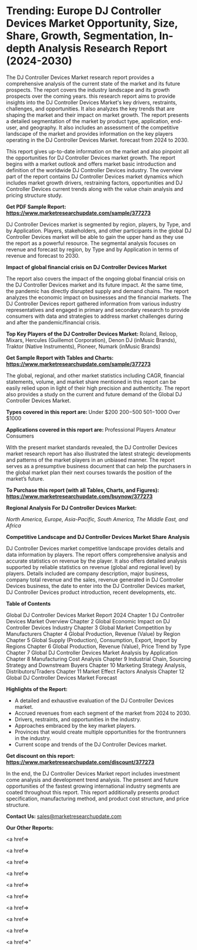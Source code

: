 # Trending: Europe DJ Controller Devices Market Opportunity, Size, Share, Growth, Segmentation, In-depth Analysis Research Report (2024-2030)

The DJ Controller Devices Market research report provides a comprehensive analysis of the current state of the market and its future prospects. The report covers the industry landscape and its growth prospects over the coming years. this research report aims to provide insights into the DJ Controller Devices Market's key drivers, restraints, challenges, and opportunities. It also analyzes the key trends that are shaping the market and their impact on market growth. The report presents a detailed segmentation of the market by product type, application, end-user, and geography. It also includes an assessment of the competitive landscape of the market and provides information on the key players operating in the DJ Controller Devices Market. forecast from 2024 to 2030.

This report gives up-to-date information on the market and also pinpoint all the opportunities for DJ Controller Devices market growth. The report begins with a market outlook and offers market basic introduction and definition of the worldwide DJ Controller Devices industry. The overview part of the report contains DJ Controller Devices market dynamics which includes market growth drivers, restraining factors, opportunities and DJ Controller Devices current trends along with the value chain analysis and pricing structure study.

<strong><b>Get PDF Sample Report: <a href=https://www.marketresearchupdate.com/sample/377273>https://www.marketresearchupdate.com/sample/377273</a></b></strong>

DJ Controller Devices market is segmented by region, players, by Type, and by Application. Players, stakeholders, and other participants in the global DJ Controller Devices market will be able to gain the upper hand as they use the report as a powerful resource. The segmental analysis focuses on revenue and forecast by region, by Type and by Application in terms of revenue and forecast to 2030.

<strong><b>Impact of global financial crisis on DJ Controller Devices Market</b></strong>

The report also covers the impact of the ongoing global financial crisis on the DJ Controller Devices market and its future impact. At the same time, the pandemic has directly disrupted supply and demand chains. The report analyzes the economic impact on businesses and the financial markets. The DJ Controller Devices report gathered information from various industry representatives and engaged in primary and secondary research to provide consumers with data and strategies to address market challenges during and after the pandemic/financial crisis.

<strong><b>Top Key Players of the DJ Controller Devices Market:
</b></strong>Roland, Reloop, Mixars, Hercules (Guillemot Corporation), Denon DJ (inMusic Brands), Traktor (Native Instruments), Pioneer, Numark (inMusic Brands)<strong><b>
</b></strong>

<strong><b>Get Sample Report with Tables and Charts: <a href=https://www.marketresearchupdate.com/sample/377273>https://www.marketresearchupdate.com/sample/377273</a></b></strong>

The global, regional, and other market statistics including CAGR, financial statements, volume, and market share mentioned in this report can be easily relied upon in light of their high precision and authenticity. The report also provides a study on the current and future demand of the Global DJ Controller Devices Market.

<strong><b>Types covered in this report are:
</b></strong>Under $200
$200-$500
$501-$1000
Over $1000<strong><b>
</b></strong>

<strong><b>Applications covered in this report are:
</b></strong>Professional Players
Amateur Consumers<strong><b>
</b></strong>

With the present market standards revealed, the DJ Controller Devices market research report has also illustrated the latest strategic developments and patterns of the market players in an unbiased manner. The report serves as a presumptive business document that can help the purchasers in the global market plan their next courses towards the position of the market’s future.

<strong><b>To Purchase this report (with all Tables, Charts, and Figures): <a href=https://www.marketresearchupdate.com/buynow/377273>https://www.marketresearchupdate.com/buynow/377273</a></b></strong>

<strong><b>Regional Analysis For DJ Controller Devices Market:</b></strong>

<em><i>North America, Europe, Asia-Pacific, South America, The Middle East, and Africa</i></em>

<strong><b>Competitive Landscape and DJ Controller Devices Market Share Analysis</b></strong>

DJ Controller Devices market competitive landscape provides details and data information by players. The report offers comprehensive analysis and accurate statistics on revenue by the player. It also offers detailed analysis supported by reliable statistics on revenue (global and regional level) by players. Details included are company description, major business, company total revenue and the sales, revenue generated in DJ Controller Devices business, the date to enter into the DJ Controller Devices market, DJ Controller Devices product introduction, recent developments, etc.

<strong><b>Table of Contents</b></strong>

Global DJ Controller Devices Market Report 2024
Chapter 1 DJ Controller Devices Market Overview
Chapter 2 Global Economic Impact on DJ Controller Devices Industry
Chapter 3 Global Market Competition by Manufacturers
Chapter 4 Global Production, Revenue (Value) by Region
Chapter 5 Global Supply (Production), Consumption, Export, Import by Regions
Chapter 6 Global Production, Revenue (Value), Price Trend by Type
Chapter 7 Global DJ Controller Devices Market Analysis by Application
Chapter 8 Manufacturing Cost Analysis
Chapter 9 Industrial Chain, Sourcing Strategy and Downstream Buyers
Chapter 10 Marketing Strategy Analysis, Distributors/Traders
Chapter 11 Market Effect Factors Analysis
Chapter 12 Global DJ Controller Devices Market Forecast

<strong><b>Highlights of the Report:</b></strong>

- A detailed and exhaustive evaluation of the DJ Controller Devices market.
- Accrued revenues from each segment of the market from 2024 to 2030.
- Drivers, restraints, and opportunities in the industry.
- Approaches embraced by the key market players.
- Provinces that would create multiple opportunities for the frontrunners in the industry.
- Current scope and trends of the DJ Controller Devices market.

<strong><b>Get discount on this report: <a href=https://www.marketresearchupdate.com/discount/377273>https://www.marketresearchupdate.com/discount/377273</a></b></strong>

In the end, the DJ Controller Devices Market report includes investment come analysis and development trend analysis. The present and future opportunities of the fastest growing international industry segments are coated throughout this report. This report additionally presents product specification, manufacturing method, and product cost structure, and price structure.

<strong><b>Contact Us:
</b></strong>sales@marketresearchupdate.com

<strong>Our Other Reports:</strong>

<a href=></a>

<a href=></a>

<a href=></a>

<a href=></a>

<a href=></a>

<a href=></a>

<a href=></a>

<a href=></a>

<a href=></a>

<a href=></a>"
